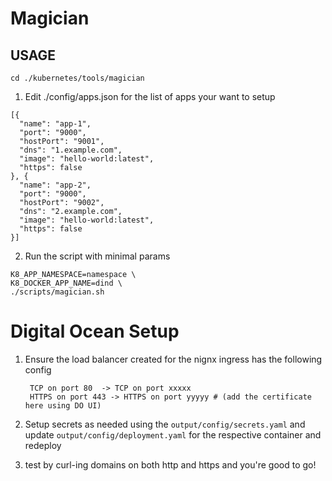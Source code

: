 # Magician

## USAGE

`cd ./kubernetes/tools/magician`

1) Edit ./config/apps.json for the list of apps your want to setup

  ```
  [{
    "name": "app-1",
    "port": "9000",
    "hostPort": "9001",
    "dns": "1.example.com",
    "image": "hello-world:latest",
    "https": false
  }, {
    "name": "app-2",
    "port": "9000",
    "hostPort": "9002",
    "dns": "2.example.com",
    "image": "hello-world:latest",
    "https": false
  }]

  ```

2. Run the script with minimal params

```
K8_APP_NAMESPACE=namespace \
K8_DOCKER_APP_NAME=dind \
./scripts/magician.sh
```


# Digital Ocean Setup

1. Ensure the load balancer created for the nignx ingress has the following config
   
   ```
    TCP on port 80  -> TCP on port xxxxx
    HTTPS on port 443 -> HTTPS on port yyyyy # (add the certificate here using DO UI)
   ```

2. Setup secrets as needed using the `output/config/secrets.yaml` and update `output/config/deployment.yaml` for the respective container and redeploy

3. test by curl-ing domains on both http and https and you're good to go!
